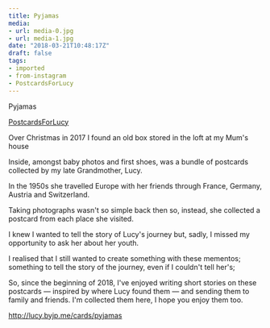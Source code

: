 ```yaml
---
title: Pyjamas
media:
- url: media-0.jpg
- url: media-1.jpg
date: "2018-03-21T10:48:17Z"
draft: false
tags:
- imported
- from-instagram
- PostcardsForLucy
---
```

Pyjamas

[PostcardsForLucy](/tags/postcardsforlucy)



Over Christmas in 2017 I found an old box stored in the loft at my Mum's house



Inside, amongst baby photos and first shoes, was a bundle of postcards collected by my late Grandmother, Lucy.



In the 1950s she travelled Europe with her friends through France, Germany, Austria and Switzerland.



Taking photographs wasn't so simple back then so, instead, she collected a postcard from each place she visited.



I knew I wanted to tell the story of Lucy's journey but, sadly, I missed my opportunity to ask her about her youth.



I realised that I still wanted to create something with these mementos; something to tell the story of the journey, even if I couldn't tell her's;



So, since the beginning of 2018, I've enjoyed writing short stories on these postcards — inspired by where Lucy found them — and sending them to family and friends. I'm collected them here, I hope you enjoy them too.



http://lucy.byjp.me/cards/pyjamas
